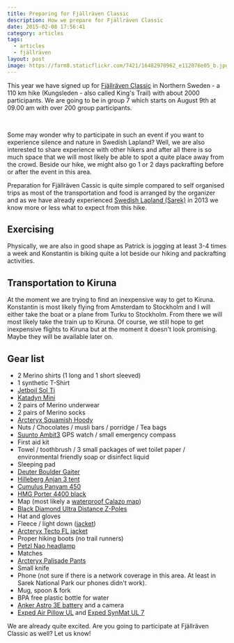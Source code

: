 ```yaml
---
title: Preparing for Fjällräven Classic
description: How we prepare for Fjällräven Classic
date: 2015-02-08 17:56:41
category: articles
tags:
  - articles
  - fjällräven
layout: post
image: https://farm8.staticflickr.com/7421/16482970962_e112076e05_b.jpg
---
```


This year we have signed up for [Fjällräven Classic](http://www.fjallraven.com/classic/) in Northern Sweden - a 110 km hike (Kungsleden - also called King's Trail) with about 2000 participants. We are going to be in group 7 which starts on August 9th at 09.00 am with over 200 group participants. 

<amp-img src="https://farm8.staticflickr.com/7421/16482970962_e112076e05_b.jpg" width="1024" height="688" layout="responsive" alt="Fjällräven Classic"></amp-img>
<br>
<!--more-->
Some may wonder why to participate in such an event if you want to experience silence and nature in Swedish Lapland? Well, we are also interested to share experience with other hikers and after all there is so much space that we will most likely be able to spot a quite place away from the crowd. Beside our hike, we might also go 1 or 2 days packrafting before or after the event in this area.

Preparation for Fjällräven Cassic is quite simple compared to self organised trips as most of the transportation and food is arranged by the organizer and as we have already experienced [Swedish Lapland (Sarek)](http://hikeventures.com/hiking-and-packrafting-in-sarek-day-1/) in 2013 we know more or less what to expect from this hike.

## Exercising
Physically, we are also in good shape as Patrick is jogging at least 3-4 times a week and Konstantin is biking quite a lot beside our hiking and packrafting activities.

## Transportation to Kiruna
At the moment we are trying to find an inexpensive way to get to Kiruna. Konstantin is most likely flying from Amsterdam to Stockholm and I will either take the boat or a plane from Turku to Stockholm. From there we will most likely take the train up to Kiruna. Of course, we still hope to get inexpensive flights to Kiruna but at the moment it doesn't look promising. Maybe they will be available later on.

## Gear list
* 2 Merino shirts (1 long and 1 short sleeved)
* 1 synthetic T-Shirt
* [Jetboil Sol Ti](http://hikeventures.com/gear-review-jetboil-sol-ti/)
* [Katadyn Mini](http://hikeventures.com/gear-review-katadyn-mini-water-filter/)
* 2 pairs of Merino underwear
* 2 pairs of Merino socks
* [Arcteryx Squamish Hoody](http://hikeventures.com/gear-review-arcteryx-squamish-hoody/)
* Nuts / Chocolates / musli bars / porridge /  Tea bags
* [Suunto Ambit3](http://hikeventures.com/suunto-ambit3-ambit2-worth-upgrade/) GPS watch / small emergency compass
* First aid kit
* Towel / toothbrush / 3 small packages of wet toilet paper / environmental friendly soap or disinfect liquid
* Sleeping pad
* [Deuter Boulder Gaiter](http://hikeventures.com/deuter-boulder-gaiter/)
* [Hilleberg Anjan 3 tent](http://hikeventures.com/gear-review-hilleberg-anjan-for-the-summer/)
* [Cumulus Panyam 450](http://hikeventures.com/cumulus-panyam-450/)
* [HMG Porter 4400 black](http://hikeventures.com/gear-review-hmg-porter-4400-black/)
* Map (most likely a [waterproof Calazo map](http://hikeventures.com/waterproof-maps/))
* [Black Diamond Ultra Distance Z-Poles](http://hikeventures.com/gear-review-black-diamond-ultra-distance-z-pole/)
* Hat and gloves
* Fleece / light down ([jacket](http://hikeventures.com/gear-review-montbell-u-dot-l-down-parka/))
* [Arcteryx Tecto FL jacket](http://hikeventures.com/arcteryx-tecto-fl-jacket/)
* Proper hiking boots (no trail runners)
* [Petzl Nao headlamp](http://hikeventures.com/petzl-nao-headlamp-test/)
* Matches
* [Arcteryx Palisade Pants](http://hikeventures.com/gear-review-arcteryx-palisade-pants/)
* Small knife
* Phone (not sure if there is a network coverage in this area. At least in Sarek National Park our phones didn't work).
* Mug, spoon & fork
* BPA free plastic bottle for water
* [Anker Astro 3E battery](http://hikeventures.com/how-to-charge-your-batteries-when-you-are-outdoors/) and a camera
* [Exped Air Pillow UL](http://hikeventures.com/exped-air-pillow-ul/) and [Exped SynMat UL 7](http://hikeventures.com/exped-synmat-ul-7/)

We are already quite excited. Are you going to participate at Fjällräven Classic as well? Let us know!
